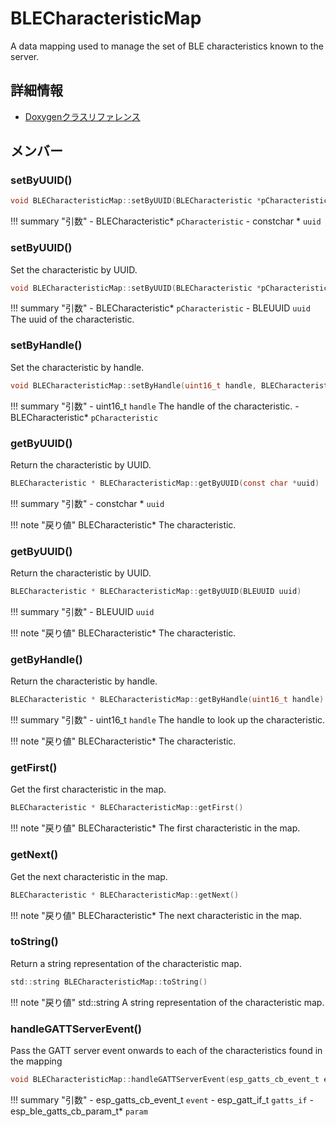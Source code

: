 # BLECharacteristicMap

A data mapping used to manage the set of BLE characteristics known to the server. 

## 詳細情報

- [Doxygenクラスリファレンス](https://lang-ship.com/reference/ESP32/1.0.2/class_b_l_e_characteristic_map.html)

## メンバー

### setByUUID()



```c
void BLECharacteristicMap::setByUUID(BLECharacteristic *pCharacteristic, const char *uuid)
```

!!! summary "引数"
	- BLECharacteristic* `pCharacteristic` 
	- constchar * `uuid` 



### setByUUID()
Set the characteristic by UUID.


```c
void BLECharacteristicMap::setByUUID(BLECharacteristic *pCharacteristic, BLEUUID uuid)
```

!!! summary "引数"
	- BLECharacteristic* `pCharacteristic` 
	- BLEUUID `uuid` The uuid of the characteristic. 



### setByHandle()
Set the characteristic by handle.


```c
void BLECharacteristicMap::setByHandle(uint16_t handle, BLECharacteristic *pCharacteristic)
```

!!! summary "引数"
	- uint16_t `handle` The handle of the characteristic. 
	- BLECharacteristic* `pCharacteristic` 



### getByUUID()
Return the characteristic by UUID.


```c
BLECharacteristic * BLECharacteristicMap::getByUUID(const char *uuid)
```

!!! summary "引数"
	- constchar * `uuid` 

!!! note "戻り値"
	BLECharacteristic* The characteristic. 



### getByUUID()
Return the characteristic by UUID.


```c
BLECharacteristic * BLECharacteristicMap::getByUUID(BLEUUID uuid)
```

!!! summary "引数"
	- BLEUUID `uuid` 

!!! note "戻り値"
	BLECharacteristic* The characteristic. 



### getByHandle()
Return the characteristic by handle.


```c
BLECharacteristic * BLECharacteristicMap::getByHandle(uint16_t handle)
```

!!! summary "引数"
	- uint16_t `handle` The handle to look up the characteristic. 

!!! note "戻り値"
	BLECharacteristic* The characteristic. 



### getFirst()
Get the first characteristic in the map.



```c
BLECharacteristic * BLECharacteristicMap::getFirst()
```

!!! note "戻り値"
	BLECharacteristic* The first characteristic in the map. 



### getNext()
Get the next characteristic in the map.



```c
BLECharacteristic * BLECharacteristicMap::getNext()
```

!!! note "戻り値"
	BLECharacteristic* The next characteristic in the map. 



### toString()
Return a string representation of the characteristic map.



```c
std::string BLECharacteristicMap::toString()
```

!!! note "戻り値"
	std::string A string representation of the characteristic map. 



### handleGATTServerEvent()
Pass the GATT server event onwards to each of the characteristics found in the mapping


```c
void BLECharacteristicMap::handleGATTServerEvent(esp_gatts_cb_event_t event, esp_gatt_if_t gatts_if, esp_ble_gatts_cb_param_t *param)
```

!!! summary "引数"
	- esp_gatts_cb_event_t `event` 
	- esp_gatt_if_t `gatts_if` 
	- esp_ble_gatts_cb_param_t* `param` 



